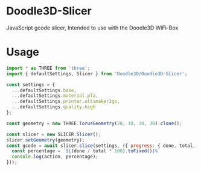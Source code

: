 # Doodle3D-Slicer
JavaScript gcode slicer, Intended to use with the Doodle3D WiFi-Box
# Usage

```javascript
import * as THREE from 'three';
import { defaultSettings, Slicer } from 'Doodle3D/Doodle3D-Slicer';

const settings = {
  ...defaultSettings.base,
  ...defaultSettings.material.pla,
  ...defaultSettings.printer.ultimaker2go,
  ...defaultSettings.quality.high
};

const geometry = new THREE.TorusGeometry(20, 10, 30, 30).clone();

const slicer = new SLICER.Slicer();
slicer.setGeometry(geometry);
const gcode = await slicer.slice(settings, ({ progress: { done, total, action } }) => {
  const percentage = `${(done / total * 100).toFixed()}%`
  console.log(action, percentage);
}));
```
